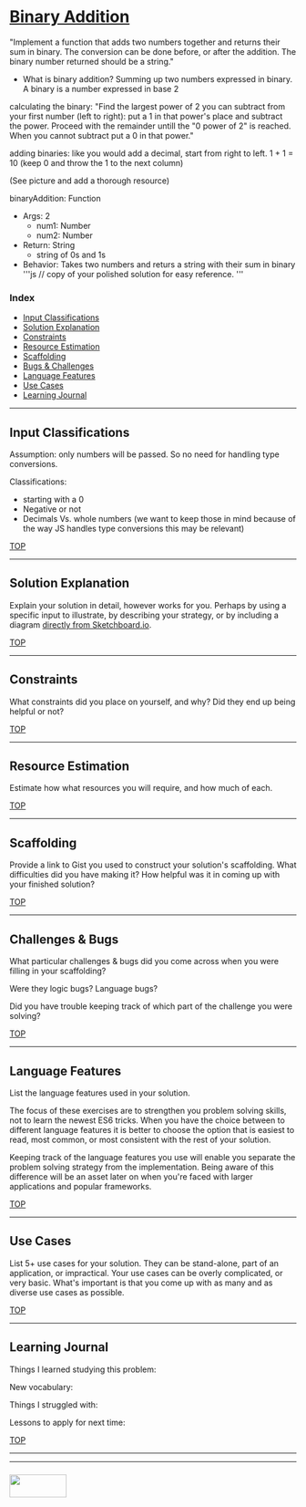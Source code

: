 # [Binary Addition](https://www.codewars.com/kata/binary-addition)

"Implement a function that adds two numbers together and returns their sum in binary. The conversion can be done before, or after the addition.
The binary number returned should be a string."

* What is binary addition?
Summing up two numbers expressed in binary. A binary is a number expressed in base 2

calculating the binary: "Find the largest power of 2 you can subtract from your first number (left to right): put a 1 in that power's place and subtract the power. Proceed with the remainder untill the "0 power of 2" is reached. When you cannot subtract put a 0 in that power."

adding  binaries: like you would add a decimal, start from right to left. 1 + 1 = 10 (keep 0 and throw the 1 to the next column)

(See picture and add a thorough resource)


binaryAddition: Function
* Args: 2
  * num1: Number
  * num2: Number
* Return: String
  * string of 0s and 1s
* Behavior: Takes two numbers and returs a string with their sum in binary
'''js
// copy of your polished solution for easy reference.
'''


### Index
* [Input Classifications](#input-classifications)
* [Solution Explanation](#solution-explanation)
* [Constraints](#constraints)
* [Resource Estimation](#resource-estimation)
* [Scaffolding](#scaffolding)
* [Bugs & Challenges](#bugs-challenges) 
* [Language Features](#language-features)
* [Use Cases](#use-cases)
* [Learning Journal](#learning-journal)

---

## Input Classifications

Assumption: only numbers will be passed. So no need for handling type conversions.

Classifications:
- starting with a 0
- Negative or not
- Decimals Vs. whole numbers
(we want to keep those in mind because of the way JS handles type conversions this may be relevant)

[TOP](#index)

___

## Solution Explanation

Explain your solution in detail, however works for you.  Perhaps by using a specific input to illustrate, by describing your strategy, or by including a diagram [directly from Sketchboard.io](https://sketchboard.io/blog/2014/03/06/github-sketchboard.html).

[TOP](#index)

---

## Constraints

What constraints did you place on yourself, and why?  Did they end up being helpful or not?

[TOP](#index)

___


## Resource Estimation

Estimate how what resources you will require, and how much of each.  


[TOP](#index)

___

## Scaffolding

Provide a link to Gist you used to construct your solution's scaffolding.  What difficulties did you have making it?  How helpful was it in coming up with your finished solution?

[TOP](#index)

___

## Challenges & Bugs

What particular challenges & bugs did you come across when you were filling in your scaffolding?

Were they logic bugs? Language bugs? 

Did you have trouble keeping track of which part of the challenge you were solving?

[TOP](#index)

___

## Language Features

List the language features used in your solution.

The focus of these exercises are to strengthen you problem solving skills, not to learn the newest ES6 tricks. When you have the choice between to different language features it is better to choose the option that is easiest to read, most common, or most consistent with the rest of your solution.  

Keeping track of the language features you use will enable you separate the problem solving strategy from the implementation.  Being aware of this difference will be an asset later on when you're faced with larger applications and popular frameworks.

[TOP](#index)

---
## Use Cases

List 5+ use cases for your solution.  They can be stand-alone, part of an application, or impractical.  Your use cases can be overly complicated, or very basic. What's important is that you come up with as many and as diverse use cases as possible.


[TOP](#index)

---

## Learning Journal

Things I learned studying this problem:


New vocabulary:


Things I struggled with:


Lessons to apply for next time:



[TOP](#index)

___
___
### <a href="http://elewa.education/blog" target="_blank"><img src="https://user-images.githubusercontent.com/18554853/34921062-506450ae-f97d-11e7-875f-6feeb26ad72d.png" width="100" height="40"/></a>

